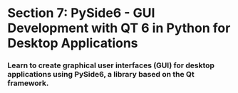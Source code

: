 # Section 7: PySide6 - GUI Development with QT 6 in Python for Desktop Applications
### Learn to create graphical user interfaces (GUI) for desktop applications using PySide6, a library based on the Qt framework.